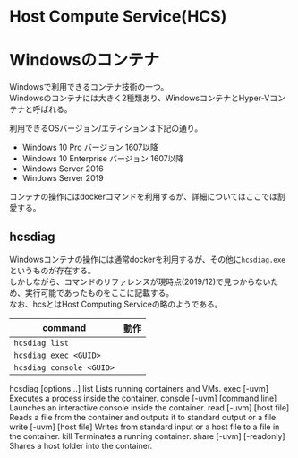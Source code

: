 # Host Compute Service(HCS)
# Windowsのコンテナ
Windowsで利用できるコンテナ技術の一つ。  
Windowsのコンテナには大きく2種類あり、WindowsコンテナとHyper-Vコンテナと呼ばれる。  

利用できるOSバージョン/エディションは下記の通り。  

* Windows 10 Pro バージョン 1607以降
* Windows 10 Enterprise バージョン 1607以降
* Windows Server 2016
* Windows Server 2019

コンテナの操作にはdockerコマンドを利用するが、詳細についてはここでは割愛する。

## hcsdiag
Windowsコンテナの操作には通常dockerを利用するが、その他に`hcsdiag.exe`というものが存在する。  
しかしながら、コマンドのリファレンスが現時点(2019/12)で見つからないため、実行可能であったものをここに記載する。  
なお、hcsとはHost Computing Serviceの略のようである。


| command | 動作  |
| ------- | ----- |
| `hcsdiag list` |  |
| `hcsdiag exec <GUID>` |  |
| `hcsdiag console <GUID>` |  |

hcsdiag [options...]
 list Lists running containers and VMs.
 exec [-uvm] Executes a process inside the container.
 console [-uvm] [command line] Launches an interactive console inside the container.
 read [-uvm] [host file] Reads a file from the container and outputs it to standard output or a file.
 write [-uvm] [host file] Writes from standard input or a host file to a file in the container. kill Terminates a running container. 
 share [-uvm] [-readonly] Shares a host folder into the container.
